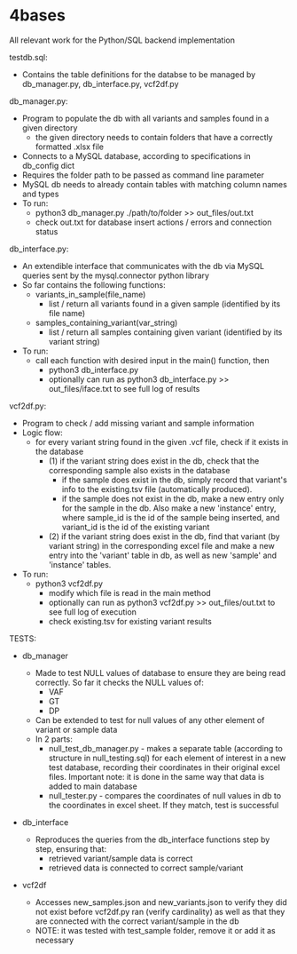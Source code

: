 # 4bases
All relevant work for the Python/SQL backend implementation 

testdb.sql:
+ Contains the table definitions for the databse to be managed by db_manager.py, db_interface.py, vcf2df.py

db_manager.py:
+ Program to populate the db with all variants and samples found in a given directory
    + the given directory needs to contain folders that have a correctly formatted .xlsx file
+ Connects to a MySQL database, according to specifications in db_config dict
+ Requires the folder path to be passed as command line parameter
+ MySQL db needs to already contain tables with matching column names and types
+ To run:
    + python3 db_manager.py ./path/to/folder >> out_files/out.txt
    + check out.txt for database insert actions / errors and connection status

db_interface.py:
+ An extendible interface that communicates with the db via MySQL queries sent by the mysql.connector python library
+ So far contains the following functions:
    + variants_in_sample(file_name)
        + list / return all variants found in a given sample (identified by its file name)
    + samples_containing_variant(var_string)
        + list / return all samples containing given variant (identified by its variant string)
+ To run:
    + call each function with desired input in the main() function, then
        + python3 db_interface.py
        + optionally can run as python3 db_interface.py >> out_files/iface.txt to see full log of results

vcf2df.py:
+ Program to check / add missing variant and sample information
+ Logic flow:
    + for every variant string found in the given .vcf file, check if it exists in the database
        + (1) if the variant string does exist in the db, check that the corresponding sample also exists in the database
            + if the sample does exist in the db, simply record that variant's info to the existing.tsv file (automatically produced). 
            + if the sample does not exist in the db, make a new entry only for the sample in the db. Also make a new 'instance' entry, where sample_id is the id of the sample being inserted, and variant_id is the id of the existing variant 
        + (2) if the variant string does exist in the db, find that variant (by variant string) in the corresponding excel file and make a new entry into the 'variant' table in db, as well as new 'sample' and 'instance' tables.
+ To run:
    + python3 vcf2df.py
        + modify which file is read in the main method
        + optionally can run as python3 vcf2df.py >> out_files/out.txt to see full log of execution
        + check existing.tsv for existing variant results


TESTS:
+ db_manager
    + Made to test NULL values of database to ensure they are being read correctly. So far it checks the NULL values of:
        + VAF
        + GT
        + DP
    + Can be extended to test for null values of any other element of variant or sample data
    + In 2 parts:
        + null_test_db_manager.py - makes a separate table (according to structure in null_testing.sql) for each element of interest in a new test database, recording their coordinates in their original excel files. Important note: it is done in the same way that data is added to main database 
        + null_tester.py - compares the coordinates of null values in db to the coordinates in excel sheet. If they match, test is successful


+ db_interface
    + Reproduces the queries from the db_interface functions step by step, ensuring that:
        + retrieved variant/sample data is correct
        + retrieved data is connected to correct sample/variant

+ vcf2df
    + Accesses new_samples.json and new_variants.json to verify they did not exist before vcf2df.py ran (verify cardinality) as well as that they are connected with the correct variant/sample in the db
    + NOTE: it was tested with test_sample folder, remove it or add it as necessary
